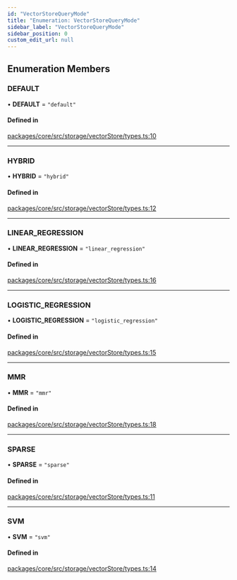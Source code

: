 ```yaml
---
id: "VectorStoreQueryMode"
title: "Enumeration: VectorStoreQueryMode"
sidebar_label: "VectorStoreQueryMode"
sidebar_position: 0
custom_edit_url: null
---
```


## Enumeration Members

### DEFAULT

• **DEFAULT** = `"default"`

#### Defined in

[packages/core/src/storage/vectorStore/types.ts:10](https://github.com/run-llama/LlamaIndexTS/blob/3552de1/packages/core/src/storage/vectorStore/types.ts#L10)

---

### HYBRID

• **HYBRID** = `"hybrid"`

#### Defined in

[packages/core/src/storage/vectorStore/types.ts:12](https://github.com/run-llama/LlamaIndexTS/blob/3552de1/packages/core/src/storage/vectorStore/types.ts#L12)

---

### LINEAR_REGRESSION

• **LINEAR_REGRESSION** = `"linear_regression"`

#### Defined in

[packages/core/src/storage/vectorStore/types.ts:16](https://github.com/run-llama/LlamaIndexTS/blob/3552de1/packages/core/src/storage/vectorStore/types.ts#L16)

---

### LOGISTIC_REGRESSION

• **LOGISTIC_REGRESSION** = `"logistic_regression"`

#### Defined in

[packages/core/src/storage/vectorStore/types.ts:15](https://github.com/run-llama/LlamaIndexTS/blob/3552de1/packages/core/src/storage/vectorStore/types.ts#L15)

---

### MMR

• **MMR** = `"mmr"`

#### Defined in

[packages/core/src/storage/vectorStore/types.ts:18](https://github.com/run-llama/LlamaIndexTS/blob/3552de1/packages/core/src/storage/vectorStore/types.ts#L18)

---

### SPARSE

• **SPARSE** = `"sparse"`

#### Defined in

[packages/core/src/storage/vectorStore/types.ts:11](https://github.com/run-llama/LlamaIndexTS/blob/3552de1/packages/core/src/storage/vectorStore/types.ts#L11)

---

### SVM

• **SVM** = `"svm"`

#### Defined in

[packages/core/src/storage/vectorStore/types.ts:14](https://github.com/run-llama/LlamaIndexTS/blob/3552de1/packages/core/src/storage/vectorStore/types.ts#L14)
